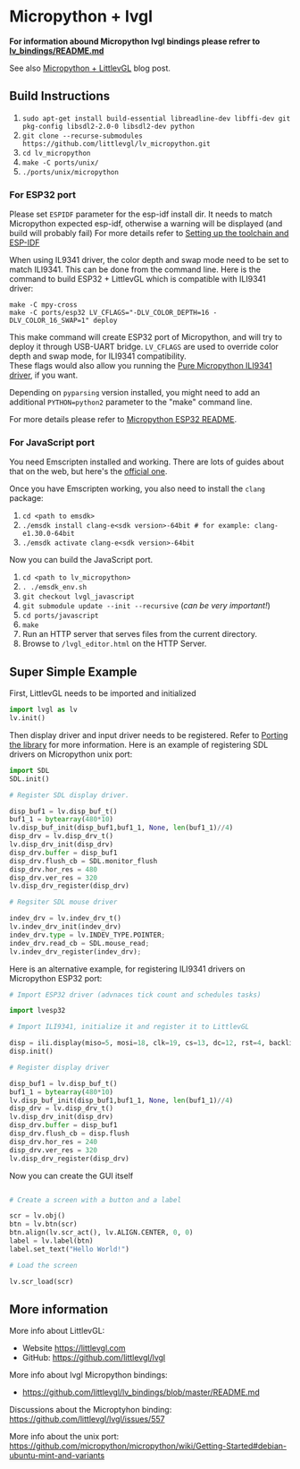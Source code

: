 # Micropython + lvgl

**For information abound Micropython lvgl bindings please refrer to [lv_bindings/README.md](https://github.com/littlevgl/lv_bindings/blob/master/README.md)**

See also [Micropython + LittlevGL](https://blog.littlevgl.com/2019-02-20/micropython-bindings) blog post.

## Build Instructions

1. `sudo apt-get install build-essential libreadline-dev libffi-dev git pkg-config libsdl2-2.0-0 libsdl2-dev python`
2. `git clone --recurse-submodules https://github.com/littlevgl/lv_micropython.git`
3. `cd lv_micropython`
4. `make -C ports/unix/`
5. `./ports/unix/micropython`

### For ESP32 port

Please set `ESPIDF` parameter for the esp-idf install dir.
It needs to match Micropython expected esp-idf, otherwise a warning will be displayed (and build will probably fail)
For more details refer to [Setting up the toolchain and ESP-IDF](https://github.com/littlevgl/lv_micropython/blob/master/ports/esp32/README.md#setting-up-the-toolchain-and-esp-idf)

When using IL9341 driver, the color depth and swap mode need to be set to match ILI9341. This can be done from the command line.
Here is the command to build ESP32 + LittlevGL which is compatible with ILI9341 driver:

```
make -C mpy-cross
make -C ports/esp32 LV_CFLAGS="-DLV_COLOR_DEPTH=16 -DLV_COLOR_16_SWAP=1" deploy
```

This make command will create ESP32 port of Micropython, and will try to deploy it through USB-UART bridge.
`LV_CFLAGS` are used to override color depth and swap mode, for ILI9341 compatibility.  
These flags would also allow you running the [Pure Micropython ILI9341 driver](https://blog.littlevgl.com/2019-08-05/micropython-pure-display-driver), if you want.

Depending on `pyparsing` version installed, you might need to add an additional `PYTHON=python2` parameter to the "make" command line.

For more details please refer to [Micropython ESP32 README](https://github.com/micropython/micropython/blob/master/ports/esp32/README.md).

### For JavaScript port

You need Emscripten installed and working. There are lots of guides about that on the web, but here's the [official one](https://emscripten.org/docs/getting_started/index.html).

Once you have Emscripten working, you also need to install the `clang` package:
1. `cd <path to emsdk>`
2. `./emsdk install clang-e<sdk version>-64bit # for example: clang-e1.30.0-64bit`
3. `./emsdk activate clang-e<sdk version>-64bit`

Now you can build the JavaScript port.

1. `cd <path to lv_micropython>`
2. `. ./emsdk_env.sh`
3. `git checkout lvgl_javascript`
4. `git submodule update --init --recursive` (*can be very important!*)
5. `cd ports/javascript`
6. `make`
7. Run an HTTP server that serves files from the current directory.
8. Browse to `/lvgl_editor.html` on the HTTP Server.



## Super Simple Example

First, LittlevGL needs to be imported and initialized

```python
import lvgl as lv
lv.init()
```

Then display driver and input driver needs to be registered.
Refer to [Porting the library](https://docs.littlevgl.com/#Porting) for more information.
Here is an example of registering SDL drivers on Micropython unix port:

```python
import SDL
SDL.init()

# Register SDL display driver.

disp_buf1 = lv.disp_buf_t()
buf1_1 = bytearray(480*10)
lv.disp_buf_init(disp_buf1,buf1_1, None, len(buf1_1)//4)
disp_drv = lv.disp_drv_t()
lv.disp_drv_init(disp_drv)
disp_drv.buffer = disp_buf1
disp_drv.flush_cb = SDL.monitor_flush
disp_drv.hor_res = 480
disp_drv.ver_res = 320
lv.disp_drv_register(disp_drv)

# Regsiter SDL mouse driver

indev_drv = lv.indev_drv_t()
lv.indev_drv_init(indev_drv) 
indev_drv.type = lv.INDEV_TYPE.POINTER;
indev_drv.read_cb = SDL.mouse_read;
lv.indev_drv_register(indev_drv);
```

Here is an alternative example, for registering ILI9341 drivers on Micropython ESP32 port:

```python
# Import ESP32 driver (advnaces tick count and schedules tasks)

import lvesp32

# Import ILI9341, initialize it and register it to LittlevGL

disp = ili.display(miso=5, mosi=18, clk=19, cs=13, dc=12, rst=4, backlight=2)
disp.init()

# Register display driver 

disp_buf1 = lv.disp_buf_t()
buf1_1 = bytearray(480*10)
lv.disp_buf_init(disp_buf1,buf1_1, None, len(buf1_1)//4)
disp_drv = lv.disp_drv_t()
lv.disp_drv_init(disp_drv)
disp_drv.buffer = disp_buf1
disp_drv.flush_cb = disp.flush
disp_drv.hor_res = 240
disp_drv.ver_res = 320
lv.disp_drv_register(disp_drv)
```

Now you can create the GUI itself

```python

# Create a screen with a button and a label

scr = lv.obj()
btn = lv.btn(scr)
btn.align(lv.scr_act(), lv.ALIGN.CENTER, 0, 0)
label = lv.label(btn)
label.set_text("Hello World!")

# Load the screen

lv.scr_load(scr)

```

## More information

More info about LittlevGL: 
- Website https://littlevgl.com
- GitHub: https://github.com/littlevgl/lvgl

More info about lvgl Micropython bindings:
- https://github.com/littlevgl/lv_bindings/blob/master/README.md

Discussions about the Microptyhon binding: https://github.com/littlevgl/lvgl/issues/557

More info about the unix port: https://github.com/micropython/micropython/wiki/Getting-Started#debian-ubuntu-mint-and-variants



